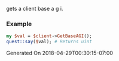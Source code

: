 gets a client base a g i.
### Example

```perl
my $val = $client->GetBaseAGI();
quest::say($val); # Returns uint
```


Generated On 2018-04-29T00:30:15-07:00